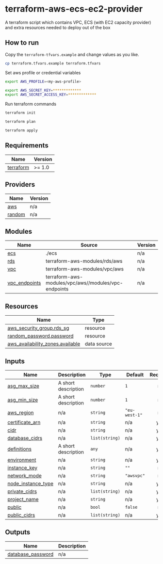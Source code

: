 # terraform-aws-ecs-ec2-provider
A terraform script which contains VPC, ECS (with EC2 capacity provider) and extra resources needed to deploy out of the box

## How to run
Copy the `terraform-tfvars.example` and change values as you like.
```sh
cp terraform.tfvars.example terraform.tfvars
```
Set aws profile or credential variables
```sh
export AWS_PROFILE=<my-aws-profile>

export AWS_SECRET_KEY=*************
export AWS_SECRET_ACCESS_KEY=*************
```
Run terraform commands
```sh
terraform init

terraform plan

terraform apply
```

## Requirements

| Name | Version |
|------|---------|
| <a name="requirement_terraform"></a> [terraform](#requirement\_terraform) | >= 1.0 |

## Providers

| Name | Version |
|------|---------|
| <a name="provider_aws"></a> [aws](#provider\_aws) | n/a |
| <a name="provider_random"></a> [random](#provider\_random) | n/a |

## Modules

| Name | Source | Version |
|------|--------|---------|
| <a name="module_ecs"></a> [ecs](#module\_ecs) | ./ecs | n/a |
| <a name="module_rds"></a> [rds](#module\_rds) | terraform-aws-modules/rds/aws | n/a |
| <a name="module_vpc"></a> [vpc](#module\_vpc) | terraform-aws-modules/vpc/aws | n/a |
| <a name="module_vpc_endpoints"></a> [vpc\_endpoints](#module\_vpc\_endpoints) | terraform-aws-modules/vpc/aws//modules/vpc-endpoints | n/a |

## Resources

| Name | Type |
|------|------|
| [aws_security_group.rds_sg](https://registry.terraform.io/providers/hashicorp/aws/latest/docs/resources/security_group) | resource |
| [random_password.password](https://registry.terraform.io/providers/hashicorp/random/latest/docs/resources/password) | resource |
| [aws_availability_zones.available](https://registry.terraform.io/providers/hashicorp/aws/latest/docs/data-sources/availability_zones) | data source |

## Inputs

| Name | Description | Type | Default | Required |
|------|-------------|------|---------|:--------:|
| <a name="input_asg_max_size"></a> [asg\_max\_size](#input\_asg\_max\_size) | A short description | `number` | `1` | no |
| <a name="input_asg_min_size"></a> [asg\_min\_size](#input\_asg\_min\_size) | A short description | `number` | `1` | no |
| <a name="input_aws_region"></a> [aws\_region](#input\_aws\_region) | n/a | `string` | `"eu-west-1"` | no |
| <a name="input_certificate_arn"></a> [certificate\_arn](#input\_certificate\_arn) | n/a | `string` | n/a | yes |
| <a name="input_cidr"></a> [cidr](#input\_cidr) | n/a | `string` | n/a | yes |
| <a name="input_database_cidrs"></a> [database\_cidrs](#input\_database\_cidrs) | n/a | `list(string)` | n/a | yes |
| <a name="input_definitions"></a> [definitions](#input\_definitions) | A short description | `any` | n/a | yes |
| <a name="input_environment"></a> [environment](#input\_environment) | n/a | `string` | n/a | yes |
| <a name="input_instance_key"></a> [instance\_key](#input\_instance\_key) | n/a | `string` | `""` | no |
| <a name="input_network_mode"></a> [network\_mode](#input\_network\_mode) | n/a | `string` | `"awsvpc"` | no |
| <a name="input_node_instance_type"></a> [node\_instance\_type](#input\_node\_instance\_type) | n/a | `string` | n/a | yes |
| <a name="input_private_cidrs"></a> [private\_cidrs](#input\_private\_cidrs) | n/a | `list(string)` | n/a | yes |
| <a name="input_project_name"></a> [project\_name](#input\_project\_name) | n/a | `string` | n/a | yes |
| <a name="input_public"></a> [public](#input\_public) | n/a | `bool` | `false` | no |
| <a name="input_public_cidrs"></a> [public\_cidrs](#input\_public\_cidrs) | n/a | `list(string)` | n/a | yes |

## Outputs

| Name | Description |
|------|-------------|
| <a name="output_database_password"></a> [database\_password](#output\_database\_password) | n/a |
